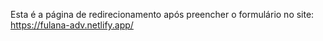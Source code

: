 Esta é a página de redirecionamento após preencher o formulário no site: https://fulana-adv.netlify.app/
